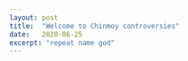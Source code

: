 ```yaml
---
layout: post
title:  "Welcome to Chinmoy controversies"
date:   2020-06-25
excerpt: "repeat name god"
---
```

